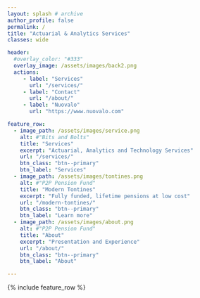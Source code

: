 ```yaml
---
layout: splash # archive
author_profile: false
permalink: /
title: "Actuarial & Analytics Services"
classes: wide

header:
  #overlay_color: "#333"
  overlay_image: /assets/images/back2.png
  actions:
     - label: "Services"
       url: "/services/"
     - label: "Contact"
       url: "/about/"
     - label: "Nuovalo"
       url: "https://www.nuovalo.com"

feature_row:
  - image_path: /assets/images/service.png
    alt: #"Bits and Bolts"
    title: "Services"
    excerpt: "Actuarial, Analytics and Technology Services"
    url: "/services/"
    btn_class: "btn--primary"
    btn_label: "Services"
  - image_path: /assets/images/tontines.png
    alt: #"P2P Pension Fund"
    title: "Modern Tontines"
    excerpt: "Fully funded, lifetime pensions at low cost"
    url: "/modern-tontines/"
    btn_class: "btn--primary"
    btn_label: "Learn more"
  - image_path: /assets/images/about.png
    alt: #"P2P Pension Fund"
    title: "About"
    excerpt: "Presentation and Experience"
    url: "/about/"
    btn_class: "btn--primary"
    btn_label: "About"

---
```


{% include feature_row %}
